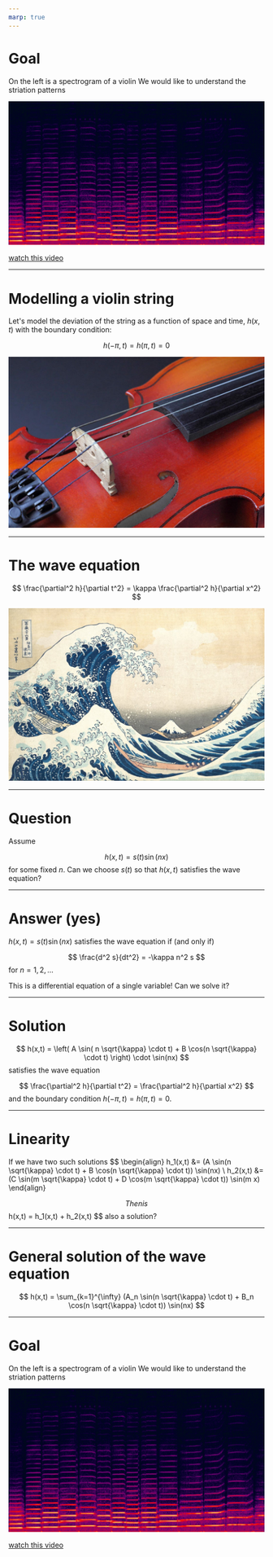 ```yaml
---
marp: true
---
```


# Goal

On the left is a spectrogram of a violin
We would like to understand the striation patterns

![bg right](images/Spectrogram_of_violin.png)

[watch this video](https://www.youtube.com/embed/6JeyiM0YNo4?si=iBHws45iXrHiIzNL)

<!-- 5 minutes -->
---

# Modelling a violin string

Let's model the deviation of the string as a function of space and time, $h(x,t)$ with the boundary condition:

$$
h(-\pi,t) = h(\pi,t) = 0
$$

![bg right](images/violin-strings.jpg)

<!-- 10 minute walk through the process of going from a function of space to a function of space time starting at t=0 -->

---

# The wave equation

$$
\frac{\partial^2 h}{\partial t^2} =  \kappa \frac{\partial^2 h}{\partial x^2}
$$

![bg right](images/hokusai.jpg)

<!-- 5 minutes You will need to explain the notion of a partial derivative-->
<!-- 5 minutes You will also need to explain how this is physically justified.  Do this with a picture-->

---

# Question
Assume

$$
  h(x,t) = s(t) \sin(nx)
$$
for some fixed $n$.
Can we choose $s(t)$ so that $h(x,t)$ satisfies the wave equation?

<!-- Check students understand the question (5 minutes) -->

---

# Answer (yes)

$h(x,t) = s(t) \sin(nx)$ satisfies the wave equation if (and only if)

$$
    \frac{d^2 s}{dt^2} = -\kappa n^2 s
$$
for $n=1,2,\dots$

This is a differential equation of a single variable!
Can we solve it?

<!-- See if the students can solve this (2 minutes) -->

---

# Solution

$$
h(x,t) = \left( A \sin( n \sqrt{\kappa} \cdot  t) + B \cos(n \sqrt{\kappa} \cdot t) \right) \cdot \sin(nx)  
$$
satisfies the wave equation

$$
\frac{\partial^2 h}{\partial t^2} =  \frac{\partial^2 h}{\partial x^2}
$$
and the boundary condition $h(-\pi,t) = h(\pi,t) = 0$.

<!-- You should have 15-20 minutes left -->

---

# Linearity
If we have two such solutions
$$
\begin{align}
    h_1(x,t) &= (A \sin(n \sqrt{\kappa} \cdot t) + B \cos(n \sqrt{\kappa} \cdot t)) \sin(nx) \\
    h_2(x,t) &= (C \sin(m \sqrt{\kappa} \cdot t) + D \cos(m \sqrt{\kappa} \cdot t)) \sin(m x)
\end{align}

$$
Then is
$$
    h(x,t) = h_1(x,t) + h_2(x,t)
$$
also a solution?


---
# General solution of the wave equation

$$
    h(x,t) = \sum_{k=1}^{\infty} (A_n \sin(n \sqrt{\kappa} \cdot t) + B_n \cos(n \sqrt{\kappa} \cdot t)) \sin(nx)
$$

<!-- note how the only oscillations we see in time are integers multiples of root(kappa)-->

---

# Goal

On the left is a spectrogram of a violin
We would like to understand the striation patterns

![bg right](images/Spectrogram_of_violin.png)

[watch this video](https://www.youtube.com/embed/6JeyiM0YNo4?si=iBHws45iXrHiIzNL)

